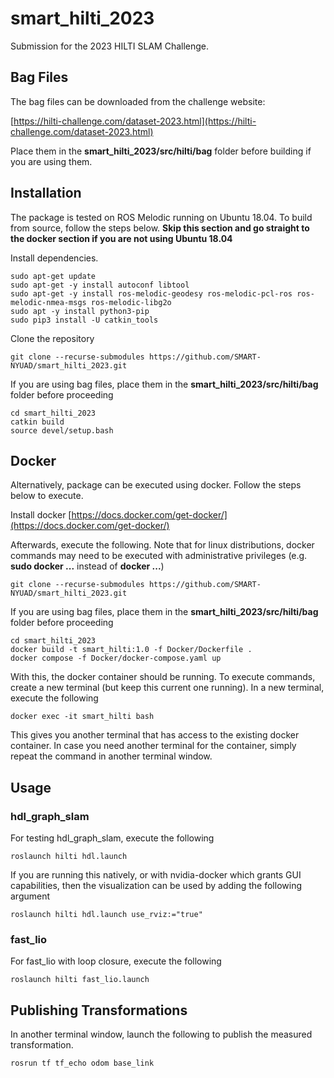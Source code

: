 # smart_hilti_2023
Submission for the 2023 HILTI SLAM Challenge. 
## Bag Files
The bag files can be downloaded from the challenge website:

[https://hilti-challenge.com/dataset-2023.html](https://hilti-challenge.com/dataset-2023.html)

Place them in the **smart_hilti_2023/src/hilti/bag** folder before building if you are using them.

## Installation
The package is tested on ROS Melodic running on Ubuntu 18.04. To build from source, follow the steps below. **Skip this section and go straight to the docker section if you are not using Ubuntu 18.04**

Install dependencies. 
```
sudo apt-get update 
sudo apt-get -y install autoconf libtool
sudo apt-get -y install ros-melodic-geodesy ros-melodic-pcl-ros ros-melodic-nmea-msgs ros-melodic-libg2o
sudo apt -y install python3-pip
sudo pip3 install -U catkin_tools
```
Clone the repository
```
git clone --recurse-submodules https://github.com/SMART-NYUAD/smart_hilti_2023.git
```
If you are using bag files, place them in the **smart_hilti_2023/src/hilti/bag** folder before proceeding
```
cd smart_hilti_2023
catkin build
source devel/setup.bash
```

## Docker
Alternatively, package can be executed using docker. Follow the steps below to execute. 

Install docker
[https://docs.docker.com/get-docker/](https://docs.docker.com/get-docker/)

Afterwards, execute the following. Note that for linux distributions, docker commands may need to be executed with administrative privileges (e.g. **sudo docker ...** instead of **docker ...**)
```
git clone --recurse-submodules https://github.com/SMART-NYUAD/smart_hilti_2023.git
```
If you are using bag files, place them in the **smart_hilti_2023/src/hilti/bag** folder before proceeding
```
cd smart_hilti_2023
docker build -t smart_hilti:1.0 -f Docker/Dockerfile .
docker compose -f Docker/docker-compose.yaml up
```
With this, the docker container should be running. To execute commands, create a new terminal (but keep this current one running). In a new terminal, execute the following
```
docker exec -it smart_hilti bash
```
This gives you another terminal that has access to the existing docker container. In case you need another terminal for the container, simply repeat the command in another terminal window.  

## Usage

### hdl_graph_slam
For testing hdl_graph_slam, execute the following
```
roslaunch hilti hdl.launch
```
If you are running this natively, or with nvidia-docker which grants GUI capabilities, then the visualization can be used by adding the following argument
```
roslaunch hilti hdl.launch use_rviz:="true"
```
### fast_lio
For fast_lio with loop closure, execute the following
```
roslaunch hilti fast_lio.launch
```
## Publishing Transformations
In another terminal window, launch the following to publish the measured transformation.
```
rosrun tf tf_echo odom base_link
```
